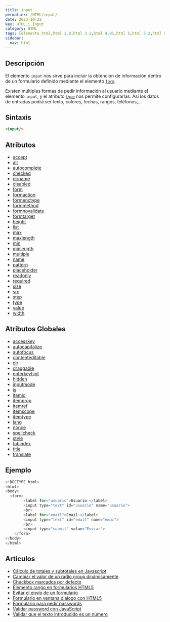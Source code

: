 ```yaml
---
title: input
permalink: /HTML/input/
date: 2023-10-22
key: HTML.i.input
category: HTML
tags: [elemento html,html 2.0,html 3.2,html 4.01,html 5,html 5.2,html 5.1,xhtml 1.0,xhtml 1.1]
sidebar:
  nav: html
---
```


## Descripción


El elemento `input` nos sirve para incluir la obtención de información dentro de un formulario definido mediante el elemento [`form`](https://w3api.com/HTML/form/). 


Existen múltiples formas de pedir información al usuario mediante el elemento `input`, y el atributo [`type`](https://w3api.com/HTML/input/type/) nos permite configurarlas. Así los datos de entradas podrá ser texto, colores, fechas, rangos, teléfonos,…


## Sintaxis


```html
<input/>
```


## Atributos

- [accept](https://www.w3api.com/HTML/input/accept/)
- [alt](https://www.w3api.com/HTML/input/alt/)
- [autocomplete](https://www.w3api.com/HTML/input/autocomplete/)
- [checked](https://www.w3api.com/HTML/input/checked/)
- [dirname](https://www.w3api.com/HTML/input/dirname/)
- [disabled](https://www.w3api.com/HTML/input/disabled/)
- [form](https://www.w3api.com/HTML/input/form/)
- [formaction](https://www.w3api.com/HTML/input/formaction/)
- [formenctype](https://www.w3api.com/HTML/input/formenctype/)
- [formmethod](https://www.w3api.com/HTML/input/formmethod/)
- [formnovalidate](https://www.w3api.com/HTML/input/formnovalidate/)
- [formtarget](https://www.w3api.com/HTML/input/formtarget/)
- [height](https://www.w3api.com/HTML/input/height/)
- [list](https://www.w3api.com/HTML/input/list/)
- [max](https://www.w3api.com/HTML/input/max/)
- [maxlength](https://www.w3api.com/HTML/input/maxlength/)
- [min](https://www.w3api.com/HTML/input/min/)
- [minlength](https://www.w3api.com/HTML/input/minlength/)
- [multiple](https://www.w3api.com/HTML/input/multiple/)
- [name](https://www.w3api.com/HTML/input/name/)
- [pattern](https://www.w3api.com/HTML/input/pattern/)
- [placeholder](https://www.w3api.com/HTML/input/placeholder/)
- [readonly](https://www.w3api.com/HTML/input/readonly/)
- [required](https://www.w3api.com/HTML/input/required/)
- [size](https://www.w3api.com/HTML/input/size/)
- [src](https://www.w3api.com/HTML/input/src/)
- [step](https://www.w3api.com/HTML/input/step/)
- [type](https://www.w3api.com/HTML/input/type/)
- [value](https://www.w3api.com/HTML/input/value/)
- [width](https://www.w3api.com/HTML/input/width/)

## Atributos Globales

- [accesskey](https://www.w3api.com/HTML/accesskey/)
- [autocapitalize](https://www.w3api.com/HTML/autocapitalize/)
- [autofocus](https://www.w3api.com/HTML/autofocus/)
- [contenteditable](https://www.w3api.com/HTML/contenteditable/)
- [dir](https://www.w3api.com/HTML/dir/)
- [draggable](https://www.w3api.com/HTML/draggable/)
- [enterkeyhint](https://www.w3api.com/HTML/enterkeyhint/)
- [hidden](https://www.w3api.com/HTML/hidden/)
- [inputmode](https://www.w3api.com/HTML/inputmode/)
- [is](https://www.w3api.com/HTML/is/)
- [itemid](https://www.w3api.com/HTML/itemid/)
- [itemprop](https://www.w3api.com/HTML/itemprop/)
- [itemref](https://www.w3api.com/HTML/itemref/)
- [itemscope](https://www.w3api.com/HTML/itemscope/)
- [itemtype](https://www.w3api.com/HTML/itemtype/)
- [lang](https://www.w3api.com/HTML/lang/)
- [nonce](https://www.w3api.com/HTML/nonce/)
- [spellcheck](https://www.w3api.com/HTML/spellcheck/)
- [style](https://www.w3api.com/HTML/style/)
- [tabindex](https://www.w3api.com/HTML/tabindex/)
- [title](https://www.w3api.com/HTML/title/)
- [translate](https://www.w3api.com/HTML/translate/)

## Ejemplo


```java
<!DOCTYPE html>
<html>
<body>
  <form>
		<label for="usuario">Usuario:</label>    
		<input type="text" id="usuario" name="usuario">
		<br>
		<label for="email">Email:</label>
		<input type="text" id="email" name="emai">
		<br>
		<input type="submit" value="Enviar">
	</form>
</body>
</html>
```


## Artículos

- [Cálculo de totales y subtotales en Javascript](https://lineadecodigo.com/javascript/calculo-de-totales-y-subtotales-en-javascript/)
- [Cambiar el valor de un radio group dinámicamente](https://lineadecodigo.com/javascript/cambiar-el-valor-de-un-radio-group-dinamicamente/)
- [Checkbox marcados por defecto](https://lineadecodigo.com/html/checkbox-marcados-por-defecto/)
- [Elemento rango en formularios HTML5](https://lineadecodigo.com/html5/elemento-rango-en-formularios-html5/)
- [Evitar el envío de un formulario](https://lineadecodigo.com/dom/evitar-el-envio-de-un-formulario/)
- [Formulario en ventana dialogo con HTML5](https://lineadecodigo.com/html5/formulario-en-ventana-dialogo-con-html5/)
- [Formulario para pedir passwords](https://lineadecodigo.com/html/formulario-para-pedir-passwords/)
- [Validar password con JavaScript](https://lineadecodigo.com/javascript/validar-password-con-javascript/)
- [Validar que el texto introducido es un número](https://lineadecodigo.com/javascript/validar-que-el-texto-introducido-es-un-numero/)
